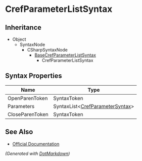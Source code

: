 # CrefParameterListSyntax

## Inheritance

* Object
  * SyntaxNode
    * CSharpSyntaxNode
      * [BaseCrefParameterListSyntax](BaseCrefParameterListSyntax.md)
        * CrefParameterListSyntax

## Syntax Properties

| Name            | Type                                                       |
| --------------- | ---------------------------------------------------------- |
| OpenParenToken  | SyntaxToken                                                |
| Parameters      | SyntaxList\<[CrefParameterSyntax](CrefParameterSyntax.md)> |
| CloseParenToken | SyntaxToken                                                |

## See Also

* [Official Documentation](https://docs.microsoft.com/en-us/dotnet/api/microsoft.codeanalysis.csharp.syntax.crefparameterlistsyntax)


*\(Generated with [DotMarkdown](http://github.com/JosefPihrt/DotMarkdown)\)*